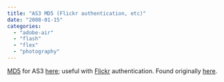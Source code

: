 ```yaml
---
title: "AS3 MD5 (Flickr authentication, etc)"
date: "2008-01-15"
categories: 
  - "adobe-air"
  - "flash"
  - "flex"
  - "photography"
---
```


[MD5](http://en.wikipedia.org/wiki/MD5) for AS3 [here](http://gsolofp.blogspot.com/2006/01/actionscript-3-md5-and-sha1.html); useful with [Flickr](http://www.flickr.com) authentication. Found originally [here](http://www.macmartine.com/blog/2008/01/md5_for_actionscript_1.html).
